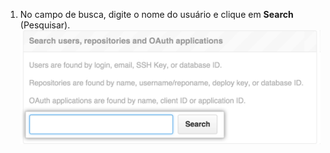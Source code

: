 1. No campo de busca, digite o nome do usuário e clique em **Search** (Pesquisar). ![campo de pesquisa de configurações de administrador do site](/assets/images/enterprise/site-admin-settings/search-for-things.png)
